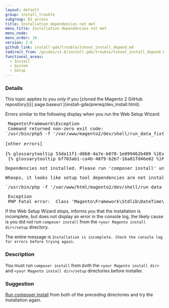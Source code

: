 ```yaml
---
layout: default
group: install_trouble
subgroup: 02_access
title: Installation dependencies not met
menu_title: Installation dependencies not met
menu_node:
menu_order: 10
version: 2.0
github_link: install-gde/trouble/tshoot_install_depend.md
redirect_from: /guides/v1.0/install-gde/trouble/tshoot_install_depend.html
functional_areas:
  - Install
  - System
  - Setup
---
```



### Details
This topic applies to you *only* if you [cloned the Magento 2 GitHub repository]({{ page.baseurl }}install-gde/prereq/dev_install.html).

Errors similar to the following display when you run the Web Setup Wizard:

<pre> Magento\Framework\Exception
 Command returned non-zero exit code:
`/usr/bin/php5 -f '/var/www/magento2/dev/shell/run_data_fixtures.php' -- --bootstrap='MAGE_DIRS[base][path]=/var/www/magento2' 2>&1`

[other errors]

{% glossarytooltip 53da11f1-d0b8-4a7e-b078-1e099462b409 %}Exception{% endglossarytooltip %}
 {% glossarytooltip bf703ab1-ca4b-48f9-b2b7-16a81fd46e02 %}PHP{% endglossarytooltip %} Fatal error:  Class 'Magento\Framework\Stdlib\DateTime\TimezoneInterface' not found in /var/www/magento2/app/bootstrap.php on line 56</pre>
 
<pre>Dependencies not installed. Please run 'composer install' under /setup directory.</pre>

<pre>Whoops, it looks like setup tool dependencies are not installed.</pre>

<pre>`/usr/bin/php -f '/var/www/html/magento2/dev/shell/run_data_fixtures.php' -- --bootstrap='MAGE_DIRS[base][path]=/var/www/html/magento2' 2>&1`</pre>
<pre> Exception
 PHP Fatal error:  Class 'Magento\Framework\Stdlib\DateTime\TimezoneInterface' not found in /var/www/html/magento2/app/bootstrap.php on line 56</pre>
 
<div class="bs-callout bs-callout-info" id="info">
<span class="glyphicon-class">
  <p>If the Web Setup Wizard stops, informs you that the installation is incomplete, but does not display an error in the console log, the likely cause is you did not run <code>composer install</code> from the <code>&lt;your Magento install dir>/setup</code> directory.</p>
  <p>The entire message is <code>Installation is incomplete. Check the console log for errors before trying again.</code></p></span>
</div>
 
### Description

You must run `composer install` from *both* the `<your Magento install dir>` and `<your Magento install dir>/setup` directories before installer.

### Suggestion

<a href="{{ page.baseurl }}install-gde/install/prepare-install.html">Run composer install</a> from both of the preceding directories and try the installation again.

